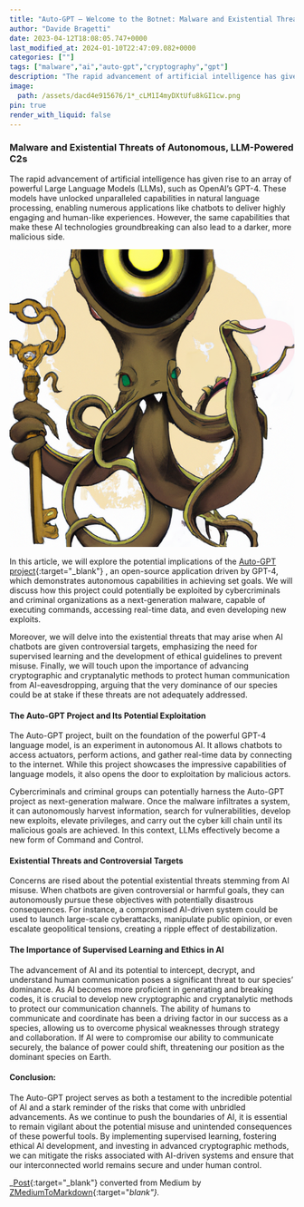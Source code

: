 ```yaml
---
title: "Auto-GPT — Welcome to the Botnet: Malware and Existential Threats of Autonomous, LLM-Powered, C&C"
author: "Davide Bragetti"
date: 2023-04-12T18:08:05.747+0000
last_modified_at: 2024-01-10T22:47:09.082+0000
categories: [""]
tags: ["malware","ai","auto-gpt","cryptography","gpt"]
description: "The rapid advancement of artificial intelligence has given rise to an array of powerful language models, such as OpenAI’s GPT-4. These…"
image:
  path: /assets/dacd4e915676/1*_cLM1I4myDXtUfu8kGI1cw.png
pin: true
render_with_liquid: false
---
```


### Malware and Existential Threats of Autonomous, LLM\-Powered C2s

The rapid advancement of artificial intelligence has given rise to an array of powerful Large Language Models \(LLMs\), such as OpenAI’s GPT\-4\. These models have unlocked unparalleled capabilities in natural language processing, enabling numerous applications like chatbots to deliver highly engaging and human\-like experiences\. However, the same capabilities that make these AI technologies groundbreaking can also lead to a darker, more malicious side\.


![](/assets/dacd4e915676/1*_cLM1I4myDXtUfu8kGI1cw.png)


In this article, we will explore the potential implications of the [Auto\-GPT project](https://github.com/Torantulino/Auto-GPT){:target="_blank"} , an open\-source application driven by GPT\-4, which demonstrates autonomous capabilities in achieving set goals\. We will discuss how this project could potentially be exploited by cybercriminals and criminal organizations as a next\-generation malware, capable of executing commands, accessing real\-time data, and even developing new exploits\.

Moreover, we will delve into the existential threats that may arise when AI chatbots are given controversial targets, emphasizing the need for supervised learning and the development of ethical guidelines to prevent misuse\. Finally, we will touch upon the importance of advancing cryptographic and cryptanalytic methods to protect human communication from AI\-eavesdropping, arguing that the very dominance of our species could be at stake if these threats are not adequately addressed\.
#### The Auto\-GPT Project and Its Potential Exploitation

The Auto\-GPT project, built on the foundation of the powerful GPT\-4 language model, is an experiment in autonomous AI\. It allows chatbots to access actuators, perform actions, and gather real\-time data by connecting to the internet\. While this project showcases the impressive capabilities of language models, it also opens the door to exploitation by malicious actors\.

Cybercriminals and criminal groups can potentially harness the Auto\-GPT project as next\-generation malware\. Once the malware infiltrates a system, it can autonomously harvest information, search for vulnerabilities, develop new exploits, elevate privileges, and carry out the cyber kill chain until its malicious goals are achieved\. In this context, LLMs effectively become a new form of Command and Control\.
#### Existential Threats and Controversial Targets

Concerns are rised about the potential existential threats stemming from AI misuse\. When chatbots are given controversial or harmful goals, they can autonomously pursue these objectives with potentially disastrous consequences\. For instance, a compromised AI\-driven system could be used to launch large\-scale cyberattacks, manipulate public opinion, or even escalate geopolitical tensions, creating a ripple effect of destabilization\.
#### The Importance of Supervised Learning and Ethics in AI

The advancement of AI and its potential to intercept, decrypt, and understand human communication poses a significant threat to our species’ dominance\. As AI becomes more proficient in generating and breaking codes, it is crucial to develop new cryptographic and cryptanalytic methods to protect our communication channels\. The ability of humans to communicate and coordinate has been a driving factor in our success as a species, allowing us to overcome physical weaknesses through strategy and collaboration\. If AI were to compromise our ability to communicate securely, the balance of power could shift, threatening our position as the dominant species on Earth\.
#### Conclusion:

The Auto\-GPT project serves as both a testament to the incredible potential of AI and a stark reminder of the risks that come with unbridled advancements\. As we continue to push the boundaries of AI, it is essential to remain vigilant about the potential misuse and unintended consequences of these powerful tools\. By implementing supervised learning, fostering ethical AI development, and investing in advanced cryptographic methods, we can mitigate the risks associated with AI\-driven systems and ensure that our interconnected world remains secure and under human control\.



_[Post](https://medium.com/@dbragetti/auto-gpt-welcome-to-the-botnet-malware-and-existential-threats-of-autonomous-llm-powered-c-c-dacd4e915676){:target="_blank"} converted from Medium by [ZMediumToMarkdown](https://github.com/ZhgChgLi/ZMediumToMarkdown){:target="_blank"}._
